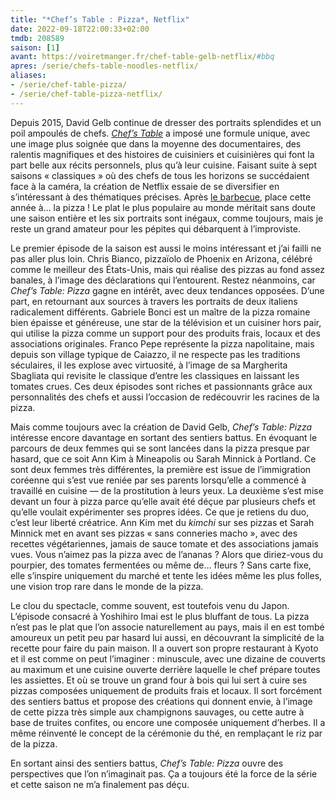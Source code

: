 ```yaml
---
title: "*Chef’s Table : Pizza*, Netflix"
date: 2022-09-18T22:00:33+02:00
tmdb: 208589 
saison: [1]
avant: https://voiretmanger.fr/chef-table-gelb-netflix/#bbq
apres: /serie/chefs-table-noodles-netflix/
aliases:
- /serie/chef-table-pizza/
- /serie/chef-table-pizza-netflix/
---
```


Depuis 2015, David Gelb continue de dresser des portraits splendides et un poil ampoulés de chefs. [*Chef’s Table*](https://voiretmanger.fr/chef-table-gelb-netflix/) a imposé une formule unique, avec une image plus soignée que dans la moyenne des documentaires, des ralentis magnifiques et des histoires de cuisiniers et cuisinières qui font la part belle aux récits personnels, plus qu’à leur cuisine. Faisant suite à sept saisons « classiques » où des chefs de tous les horizons se succédaient face à la caméra, la création de Netflix essaie de se diversifier en s’intéressant à des thématiques précises. Après [le barbecue](https://voiretmanger.fr/chef-table-gelb-netflix/#bbq), place cette année à… la pizza ! Le plat le plus populaire au monde méritait sans doute une saison entière et les six portraits sont inégaux, comme toujours, mais je reste un grand amateur pour les pépites qui débarquent à l’improviste.

Le premier épisode de la saison est aussi le moins intéressant et j’ai failli ne pas aller plus loin. Chris Bianco, pizzaïolo de Phoenix en Arizona, célébré comme le meilleur des États-Unis, mais qui réalise des pizzas au fond assez banales, à l’image des déclarations qui l’entourent. Restez néanmoins, car *Chef’s Table: Pizza* gagne en intérêt, avec deux tendances opposées. D’une part, en retournant aux sources à travers les portraits de deux italiens radicalement différents. Gabriele Bonci est un maître de la pizza romaine bien épaisse et généreuse, une star de la télévision et un cuisiner hors pair, qui utilise la pizza comme un support pour des produits frais, locaux et des associations originales. Franco Pepe représente la pizza napolitaine, mais depuis son village typique de Caiazzo, il ne respecte pas les traditions séculaires, il les explose avec virtuosité, à l’image de sa Margherita Sbagliata qui revisite le classique d’entre les classiques en laissant les tomates crues. Ces deux épisodes sont riches et passionnants grâce aux personnalités des chefs et aussi l’occasion de redécouvrir les racines de la pizza.

Mais comme toujours avec la création de David Gelb, *Chef’s Table: Pizza* intéresse encore davantage en sortant des sentiers battus. En évoquant le parcours de deux femmes qui se sont lancées dans la pizza presque par hasard, que ce soit Ann Kim à Mineapolis ou Sarah Minnick à Portland. Ce sont deux femmes très différentes, la première est issue de l’immigration coréenne qui s’est vue reniée par ses parents lorsqu’elle a commencé à travaillé en cuisine — de la prostitution à leurs yeux. La deuxième s’est mise devant un four à pizza parce qu’elle avait été déçue par plusieurs chefs et qu’elle voulait expérimenter ses propres idées. Ce que je retiens du duo, c’est leur liberté créatrice. Ann Kim met du *kimchi* sur ses pizzas et Sarah Minnick met en avant ses pizzas « sans conneries macho », avec des recettes végétariennes, jamais de sauce tomate et des associations jamais vues. Vous n’aimez pas la pizza avec de l’ananas ? Alors que diriez-vous du pourpier, des tomates fermentées ou même de… fleurs ? Sans carte fixe, elle s’inspire uniquement du marché et tente les idées même les plus folles, une vision trop rare dans le monde de la pizza.

Le clou du spectacle, comme souvent, est toutefois venu du Japon. L’épisode consacré à Yoshihiro Imai est le plus bluffant de tous. La pizza n’est pas le plat que l’on associe naturellement au pays, mais il en est tombé amoureux un petit peu par hasard lui aussi, en découvrant la simplicité de la recette pour faire du pain maison. Il a ouvert son propre restaurant à Kyoto et il est comme on peut l’imaginer : minuscule, avec une dizaine de couverts au maximum et une cuisine ouverte derrière laquelle le chef prépare toutes les assiettes. Et où se trouve un grand four à bois qui lui sert à cuire ses pizzas composées uniquement de produits frais et locaux. Il sort forcément des sentiers battus et propose des créations qui donnent envie, à l’image de cette pizza très simple aux champignons sauvages, ou cette autre à base de truites confites, ou encore une composée uniquement d’herbes. Il a même réinventé le concept de la cérémonie du thé, en remplaçant le riz par de la pizza. 

En sortant ainsi des sentiers battus, *Chef’s Table: Pizza* ouvre des perspectives que l’on n’imaginait pas. Ça a toujours été la force de la série et cette saison ne m’a finalement pas déçu. 


